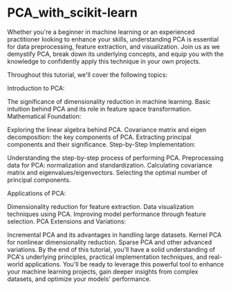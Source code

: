 # PCA_with_scikit-learn


Whether you're a beginner in machine learning or an experienced practitioner looking to enhance your skills, understanding PCA is essential for data preprocessing, feature extraction, and visualization. Join us as we demystify PCA, break down its underlying concepts, and equip you with the knowledge to confidently apply this technique in your own projects.

Throughout this tutorial, we'll cover the following topics:

Introduction to PCA:

The significance of dimensionality reduction in machine learning.
Basic intuition behind PCA and its role in feature space transformation.
Mathematical Foundation:

Exploring the linear algebra behind PCA.
Covariance matrix and eigen decomposition: the key components of PCA.
Extracting principal components and their significance.
Step-by-Step Implementation:

Understanding the step-by-step process of performing PCA.
Preprocessing data for PCA: normalization and standardization.
Calculating covariance matrix and eigenvalues/eigenvectors.
Selecting the optimal number of principal components.

Applications of PCA:

Dimensionality reduction for feature extraction.
Data visualization techniques using PCA.
Improving model performance through feature selection.
PCA Extensions and Variations:

Incremental PCA and its advantages in handling large datasets.
Kernel PCA for nonlinear dimensionality reduction.
Sparse PCA and other advanced variations.
By the end of this tutorial, you'll have a solid understanding of PCA's underlying principles, practical implementation techniques, and real-world applications. You'll be ready to leverage this powerful tool to enhance your machine learning projects, gain deeper insights from complex datasets, and optimize your models' performance.
